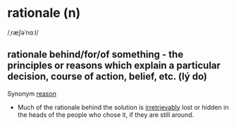 # rationale (n)

/ˌræʃəˈnɑːl/

## rationale behind/for/of something - the principles or reasons which explain a particular decision, course of action, belief, etc. (lý do)

Synonym [reason]()

- Much of the rationale behind the solution is [irretrievably](../i/irretrievable-adv.md#in-a-way-that-means-you-can-never-make-something-right-or-get-it-back-không-thể-lấy-lại-được-không-thể-cứu-vãn-được) lost or hidden in the heads of the people who chose it, if they are still around.